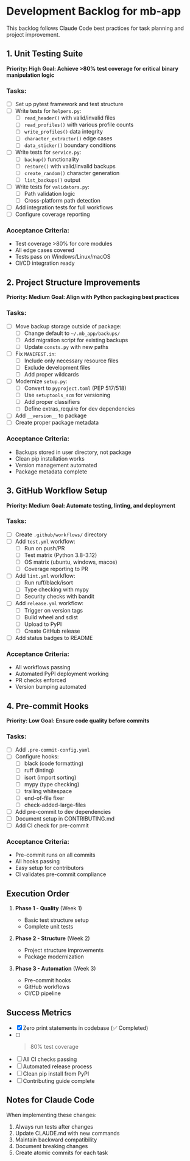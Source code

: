 # Development Backlog for mb-app

This backlog follows Claude Code best practices for task planning and project improvement.

## 1. Unit Testing Suite
**Priority: High**
**Goal: Achieve >80% test coverage for critical binary manipulation logic**

### Tasks:
- [ ] Set up pytest framework and test structure
- [ ] Write tests for `helpers.py`:
  - [ ] `read_header()` with valid/invalid files
  - [ ] `read_profiles()` with various profile counts
  - [ ] `write_profiles()` data integrity
  - [ ] `character_extractor()` edge cases
  - [ ] `data_sticker()` boundary conditions
- [ ] Write tests for `service.py`:
  - [ ] `backup()` functionality
  - [ ] `restore()` with valid/invalid backups
  - [ ] `create_random()` character generation
  - [ ] `list_backups()` output
- [ ] Write tests for `validators.py`:
  - [ ] Path validation logic
  - [ ] Cross-platform path detection
- [ ] Add integration tests for full workflows
- [ ] Configure coverage reporting

### Acceptance Criteria:
- Test coverage >80% for core modules
- All edge cases covered
- Tests pass on Windows/Linux/macOS
- CI/CD integration ready

## 2. Project Structure Improvements
**Priority: Medium**
**Goal: Align with Python packaging best practices**

### Tasks:
- [ ] Move backup storage outside of package:
  - [ ] Change default to `~/.mb_app/backups/`
  - [ ] Add migration script for existing backups
  - [ ] Update `consts.py` with new paths
- [ ] Fix `MANIFEST.in`:
  - [ ] Include only necessary resource files
  - [ ] Exclude development files
  - [ ] Add proper wildcards
- [ ] Modernize `setup.py`:
  - [ ] Convert to `pyproject.toml` (PEP 517/518)
  - [ ] Use `setuptools_scm` for versioning
  - [ ] Add proper classifiers
  - [ ] Define extras_require for dev dependencies
- [ ] Add `__version__` to package
- [ ] Create proper package metadata

### Acceptance Criteria:
- Backups stored in user directory, not package
- Clean pip installation works
- Version management automated
- Package metadata complete

## 3. GitHub Workflow Setup
**Priority: Medium**
**Goal: Automate testing, linting, and deployment**

### Tasks:
- [ ] Create `.github/workflows/` directory
- [ ] Add `test.yml` workflow:
  - [ ] Run on push/PR
  - [ ] Test matrix (Python 3.8-3.12)
  - [ ] OS matrix (ubuntu, windows, macos)
  - [ ] Coverage reporting to PR
- [ ] Add `lint.yml` workflow:
  - [ ] Run ruff/black/isort
  - [ ] Type checking with mypy
  - [ ] Security checks with bandit
- [ ] Add `release.yml` workflow:
  - [ ] Trigger on version tags
  - [ ] Build wheel and sdist
  - [ ] Upload to PyPI
  - [ ] Create GitHub release
- [ ] Add status badges to README

### Acceptance Criteria:
- All workflows passing
- Automated PyPI deployment working
- PR checks enforced
- Version bumping automated

## 4. Pre-commit Hooks
**Priority: Low**
**Goal: Ensure code quality before commits**

### Tasks:
- [ ] Add `.pre-commit-config.yaml`
- [ ] Configure hooks:
  - [ ] black (code formatting)
  - [ ] ruff (linting)
  - [ ] isort (import sorting)
  - [ ] mypy (type checking)
  - [ ] trailing whitespace
  - [ ] end-of-file fixer
  - [ ] check-added-large-files
- [ ] Add pre-commit to dev dependencies
- [ ] Document setup in CONTRIBUTING.md
- [ ] Add CI check for pre-commit

### Acceptance Criteria:
- Pre-commit runs on all commits
- All hooks passing
- Easy setup for contributors
- CI validates pre-commit compliance

## Execution Order

1. **Phase 1 - Quality** (Week 1)
   - Basic test structure setup
   - Complete unit tests

2. **Phase 2 - Structure** (Week 2)
   - Project structure improvements
   - Package modernization

3. **Phase 3 - Automation** (Week 3)
   - Pre-commit hooks
   - GitHub workflows
   - CI/CD pipeline

## Success Metrics

- [x] Zero print statements in codebase (✅ Completed)
- [ ] >80% test coverage
- [ ] All CI checks passing
- [ ] Automated release process
- [ ] Clean pip install from PyPI
- [ ] Contributing guide complete

## Notes for Claude Code

When implementing these changes:
1. Always run tests after changes
2. Update CLAUDE.md with new commands
3. Maintain backward compatibility
4. Document breaking changes
5. Create atomic commits for each task